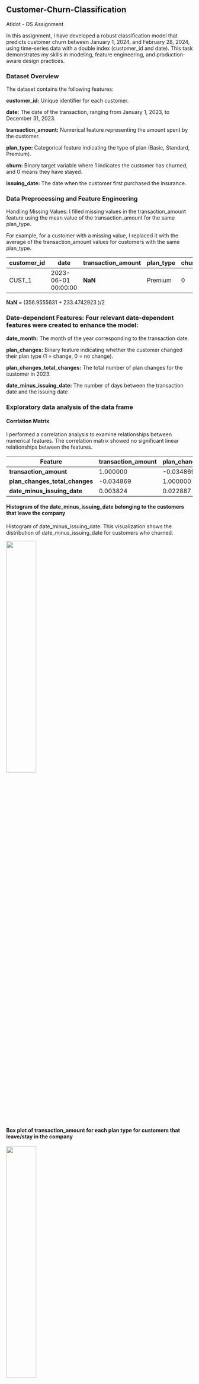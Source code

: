 ## Customer-Churn-Classification
Atidot - DS Assignment 

In this assignment, I have developed a robust classification model that predicts customer churn between January 1, 2024, and February 28, 2024, using time-series data with a double index (customer_id and date). This task demonstrates my skills in modeling, feature engineering, and production-aware design practices.

### Dataset Overview
The dataset contains the following features:

**customer_id:** Unique identifier for each customer.

**date:** The date of the transaction, ranging from January 1, 2023, to December 31, 2023.

**transaction_amount:** Numerical feature representing the amount spent by the customer.

**plan_type:** Categorical feature indicating the type of plan (Basic, Standard, Premium).

**churn:** Binary target variable where 1 indicates the customer has churned, and 0 means they have stayed.

**issuing_date:** The date when the customer first purchased the insurance.

### Data Preprocessing and Feature Engineering
Handling Missing Values: I filled missing values in the transaction_amount feature using the mean value of the transaction_amount for the same plan_type. 

For example, for a customer with a missing value, I replaced it with the average of the transaction_amount values for customers with the same plan_type.
 
| customer_id | date                   | transaction_amount | plan_type | churn | issuing_date          |
|------------|------------------------|--------------------|-----------|-------|------------------------|
| CUST_1     | 2023-06-01 00:00:00     | **NaN**            | Premium   | 0     | 2021-03-01 00:00:00     |


 **NaN** = (356.9555631 + 233.4742923 )/2

 ### Date-dependent Features: Four relevant date-dependent features were created to enhance the model:

**date_month:** The month of the year corresponding to the transaction date.

**plan_changes:** Binary feature indicating whether the customer changed their plan type (1 = change, 0 = no change).

**plan_changes_total_changes:** The total number of plan changes for the customer in 2023.

**date_minus_issuing_date:** The number of days between the transaction date and the issuing date

### Exploratory data analysis of the data frame

#### Corrlation Matrix

I performed a correlation analysis to examine relationships between numerical features. The correlation matrix showed no significant linear relationships between the features.

| Feature                      | transaction_amount | plan_changes_total_changes | date_minus_issuing_date |
|------------------------------|--------------------|---------------------------|-------------------------|
| **transaction_amount**        | 1.000000          | -0.034869                 | 0.003824                |
| **plan_changes_total_changes** | -0.034869         | 1.000000                  | 0.022887                |
| **date_minus_issuing_date**   | 0.003824          | 0.022887                  | 1.000000                |


#### Histogram of the date_minus_issuing_date belonging to the customers that leave the company 

Histogram of date_minus_issuing_date: This visualization shows the distribution of date_minus_issuing_date for customers who churned.

<img src="https://github.com/Amityaron/customer-churn-classifi-cation/blob/main/Plots/Histogram%20of%20the%20date_minus_issuing_date%20.png" width="40%" height="40%">


#### Box plot of transaction_amount for each plan type for customers that leave/stay in the company 

<img src="https://github.com/Amityaron/customer-churn-classifi-cation/blob/main/Plots/Box%20plot%20transaction_amount%20for%20each%20plan%20type.png" width="40%" height="40%">

#### Box plot of transaction_amount and Statiscal Summary

Box plot of transaction_amount for each plan type: 

The box plot illustrates the distribution of transaction amounts for customers who stayed versus those who churned.

<img src="https://github.com/Amityaron/customer-churn-classifi-cation/blob/main/Plots/Box%20plot%20transaction_amount.png" width="40%" height="40%">

##### Summary of Transaction Amount  

<table>
  <tr>
    <th colspan="2">Churned Customers</th>
    <th colspan="2">Retained Customers</th>
  </tr>
  <tr>
    <td><b>Statistic</b></td><td><b>Value</b></td>
    <td><b>Statistic</b></td><td><b>Value</b></td>
  </tr>
  <tr>
    <td>Count</td><td>47</td>
    <td>Count</td><td>53</td>
  </tr>
  <tr>
    <td>Mean</td><td>232.45</td>
    <td>Mean</td><td>244.96</td>
  </tr>
  <tr>
    <td>Std Dev</td><td>154.67</td>
    <td>Std Dev</td><td>147.75</td>
  </tr>
  <tr>
    <td>Min</td><td>10.07</td>
    <td>Min</td><td>14.89</td>
  </tr>
  <tr>
    <td>25%</td><td>89.22</td>
    <td>25%</td><td>122.90</td>
  </tr>
  <tr>
    <td>50% (Median)</td><td>248.14</td>
    <td>50% (Median)</td><td>206.42</td>
  </tr>
  <tr>
    <td>75%</td><td>364.89</td>
    <td>75%</td><td>387.75</td>
  </tr>
  <tr>
    <td>Max</td><td>492.64</td>
    <td>Max</td><td>490.78</td>
  </tr>
</table>


#### Histogram of the customers who leave the company by mouth


<img src="https://github.com/Amityaron/customer-churn-classifi-cation/blob/main/Plots/Histogram%20of%20mouth%20for%20custumer%20that%20leave%20the%20company.png" width="40%" height="40%">

#### Model Development and Evaluation

I applied three classification models: Logistic Regression, Random Forest, and XGBoost. The dataset was split into training and testing sets (80% for training, 20% for testing).
 
##### Logistic regression performance  : 

###### Accuracy  
**Accuracy:** 0.69  

###### Confusion Matrix  
| Actual \ Predicted | 0  | 1  |
|--------------------|----|----|
| **0** (Stay)      | 151 | 12 |
| **1** (Churn)     | 62  | 15 |

###### Classification Report

| Class               | Precision | Recall | F1-Score | Support |
|---------------------|-----------|--------|----------|---------|
| **0** (Stay)        | 0.71      | 0.93   | 0.80     | 163     |
| **1** (Churn)       | 0.56      | 0.19   | 0.29     | 77      |
| **Accuracy**        |           |        | 0.69     | 240     |
| **Macro Avg**       | 0.63      | 0.56   | 0.55     | 240     |
| **Weighted Avg**    | 0.66      | 0.69   | 0.64     | 240     |


###### Feature Importance  
| Feature                         | Coefficient  |
|---------------------------------|--------------|
| **date_mouth**                  | 0.790085     |
| **transaction_amount**          | 0.054664     |
| **plan_type_Premium**           | -0.013193    |
| **plan_type_Standard**          | -0.051589    |
| **plan_changes**                | -0.057033    |
| **plan_changes_total_changes**  | -0.193752    |
| **date_minus_issuing_date**     | -0.421579    |


##### Random Forest performance : 
 
###### Accuracy  
**Accuracy:** 0.74  

###### Confusion Matrix  
| Actual \ Predicted | 0  | 1  |
|--------------------|----|----|
| **0** (Stay)       | 145 | 18 |
| **1** (Churn)      | 45  | 32 |

###### Classification Report

| Class               | Precision | Recall | F1-Score | Support |
|---------------------|-----------|--------|----------|---------|
| **0** (Stay)        | 0.76      | 0.89   | 0.82     | 163     |
| **1** (Churn)       | 0.64      | 0.42   | 0.50     | 77      |
| **Accuracy**        |           |        | 0.74     | 240     |
| **Macro Avg**       | 0.70      | 0.65   | 0.66     | 240     |
| **Weighted Avg**    | 0.72      | 0.74   | 0.72     | 240     |

###### Feature Importance  
| Feature                         | Importance  |
|---------------------------------|-------------|
| **date_minus_issuing_date**     | 0.292386    |
| **transaction_amount**          | 0.276920    |
| **date_mouth**                  | 0.198031    |
| **plan_changes_total_changes**  | 0.155698    |
| **plan_type_Standard**          | 0.027657    |
| **plan_changes**                | 0.025918    |
| **plan_type_Premium**           | 0.023391    |



##### XGBOOST performance: 

###### Accuracy  
**Accuracy:** 0.75  

###### Confusion Matrix  
| Actual \ Predicted | 0  | 1  |
|--------------------|----|----|
| **0** (Stay)       | 140 | 23 |
| **1** (Churn)      | 36  | 41 |

###### Classification Report

| Class               | Precision | Recall | F1-Score | Support |
|---------------------|-----------|--------|----------|---------|
| **0** (Stay)        | 0.80      | 0.86   | 0.83     | 163     |
| **1** (Churn)       | 0.64      | 0.53   | 0.58     | 77      |
| **Accuracy**        |           |        | 0.75     | 240     |
| **Macro Avg**       | 0.72      | 0.70   | 0.70     | 240     |
| **Weighted Avg**    | 0.75      | 0.75   | 0.75     | 240     |

###### Feature Importance  
| Feature                         | Importance  |
|---------------------------------|-------------|
| **transaction_amount**          | 736.0       |
| **date_minus_issuing_date**     | 695.0       |
| **date_mouth**                  | 242.0       |
| **plan_changes**                | 37.0        |
| **plan_changes_total_changes**  | 358.0       |
| **plan_type_Premium**           | 61.0        |
| **plan_type_Standard**          | 96.0        |



### Conclusion

The model achieved a strong performance, with XGBoost yielding the highest accuracy of 0.75, followed by Random Forest (0.74) and Logistic Regression (0.69).

Based on the feature importance analysis, it is evident that 

1. transaction_amount
2. date_minus_issuing_date
3. date_month

are the most influential features in predicting customer churn.

##### XGBOOST model explanation: 

1. SHAP (SHapley Additive exPlanations)
2. XGBOOST model explanation

###### SHAP (SHapley Additive exPlanations)

<img src="https://github.com/Amityaron/customer-churn-classifi-cation/blob/main/Plots/SAHP%20plot.png" width="40%" height="40%">

Based on game theory, SHAP assigns an importance value to each feature for a given prediction.

$
\phi_i = \sum_{S \subseteq N \setminus \{i\}} \frac{|S|! (|N| - |S| - 1)!}{|N|!} \left[ f(S \cup \{i\}) - f(S) \right]
$



